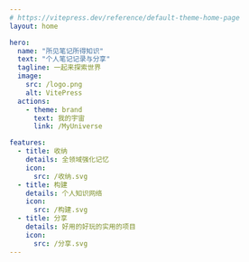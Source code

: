 ```yaml
---
# https://vitepress.dev/reference/default-theme-home-page
layout: home

hero:
  name: "所见笔记所得知识"
  text: "个人笔记记录与分享"
  tagline: 一起来探索世界
  image:
    src: /logo.png
    alt: VitePress
  actions:
    - theme: brand
      text: 我的宇宙
      link: /MyUniverse

features:
  - title: 收纳
    details: 全领域强化记忆
    icon:
      src: /收纳.svg
  - title: 构建
    details: 个人知识网络
    icon:
      src: /构建.svg
  - title: 分享
    details: 好用的好玩的实用的项目
    icon:
      src: /分享.svg
---
```


